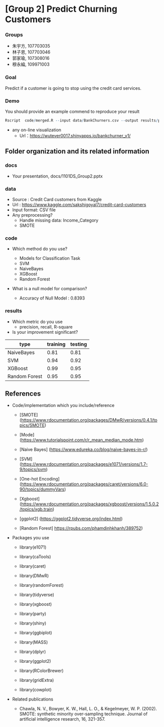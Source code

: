 # [Group 2] Predict Churning Customers

### Groups
* 朱宇方, 107703035
* 林子恩, 107703046 
* 郭家瑜, 107308016
* 穆永綸, 109971003

### Goal
Predict if a customer is going to stop using the credit card services.

### Demo 
You should provide an example commend to reproduce your result
```R
Rscript  code/merged.R --input data/BankChurners.csv --output results/performance.csv

```
* any on-line visualization
  * Url：https://wutever0017.shinyapps.io/bankchurner_v1/
## Folder organization and its related information

### docs
* Your presentation, docs/1101DS_Group2.pptx

### data

* Source : Credit Card customers from Kaggle
* Url : https://www.kaggle.com/sakshigoyal7/credit-card-customers
* Input format: CSV file
* Any preprocessing?
  * Handle missing data: Income_Category
  * SMOTE

### code

* Which method do you use?
  * Models for Classification Task
  * SVM
  * NaiveBayes
  * XGBoost
  * Random Forest
  
* What is a null model for comparison?
  * Accuracy of Null Model : 0.8393

### results

* Which metric do you use 
  * precision, recall, R-square
* Is your improvement significant?

| type | training | testing |
| --------- | -------- | -------- |
| NaiveBayes | 0.81 | 0.81 
| SVM | 0.94 | 0.92 
| XGBoost | 0.99 | 0.95
| Random Forest | 0.95 | 0.95


## References
* Code/implementation which you include/reference 
  * [SMOTE] (https://www.rdocumentation.org/packages/DMwR/versions/0.4.1/topics/SMOTE)

  * [Mode] (https://www.tutorialspoint.com/r/r_mean_median_mode.htm)
  * [Naive Bayes] (https://www.edureka.co/blog/naive-bayes-in-r/)
  * [SVM] (https://www.rdocumentation.org/packages/e1071/versions/1.7-9/topics/svm)
  * [One-hot Encoding] (https://www.rdocumentation.org/packages/caret/versions/6.0-90/topics/dummyVars)
  * [Xgboost] (https://www.rdocumentation.org/packages/xgboost/versions/1.5.0.2/topics/xgb.train)
  * [ggplot2] (https://ggplot2.tidyverse.org/index.html)
  * [Random Forest] https://rpubs.com/phamdinhkhanh/389752)

* Packages you use
  * library(e1071)
  * library(caTools)
  * library(caret)
  * library(DMwR)
  * library(randomForest)
  * library(tidyverse)
  * library(xgboost)
  * library(party)

  * library(shiny)
  * library(ggbiplot)
  * library(MASS)
  * library(dplyr)
  * library(ggplot2)
  * library(RColorBrewer)
  * library(gridExtra)
  * library(cowplot)

* Related publications
  * Chawla, N. V., Bowyer, K. W., Hall, L. O., & Kegelmeyer, W. P. (2002). SMOTE: synthetic minority over-sampling technique. Journal of artificial intelligence research, 16, 321-357.
